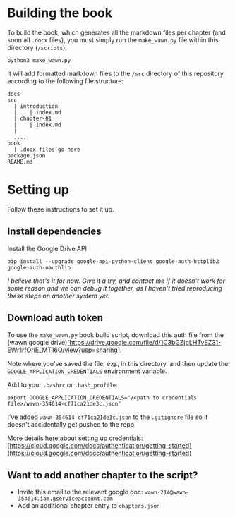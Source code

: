 
# Building the book
To build the book, which generates all the markdown files per chapter (and soon all `.docx` files), you must simply run the `make_wawn.py` file within this directory (`/scripts`):

```
python3 make_wawn.py
```

It will add formatted markdown files to the `/src` directory of this repository according to the following file structure:

```
docs
src
  | introduction
  |    | index.md
  | chapter-01
  |    | index.md
  |
  .... 
book
  | .docx files go here
package.json
REAME.md
```

# Setting up
Follow these instructions to set it up. 

## Install dependencies

Install the Google Drive API

```
pip install --upgrade google-api-python-client google-auth-httplib2 google-auth-oauthlib
```

_I believe that's it for now. Give it a try, and contact me if it doesn't work for some reason and we can debug it together, as I haven't tried reproducing these steps on another system yet._

## Download auth token
To use the `make_wawn.py` book build script, download this auth file from the (wawn google drive)[https://drive.google.com/file/d/1C3bGZjqLHTvEZ31-EWr1rfOrlE_MT16Q/view?usp=sharing].

Note where you've saved the file, e.g., in this directory, and then update the `GOOGLE_APPLICATION_CREDENTIALS` environment variable.

Add to your `.bashrc` or `.bash_profile`:
```
export GOOGLE_APPLICATION_CREDENTIALS="/<path to credentials file>/wawn-354614-cf71ca21de3c.json"
```

I've added `wawn-354614-cf71ca21de3c.json` to the `.gitignore` file so it doesn't accidentally get pushed to the repo.

More details here about setting up credentials: [https://cloud.google.com/docs/authentication/getting-started](https://cloud.google.com/docs/authentication/getting-started)

## Want to add another chapter to the script?
- Invite this email to the relevant google doc: `wawn-214@wawn-354614.iam.gserviceaccount.com`
- Add an additional chapter entry to `chapters.json`

